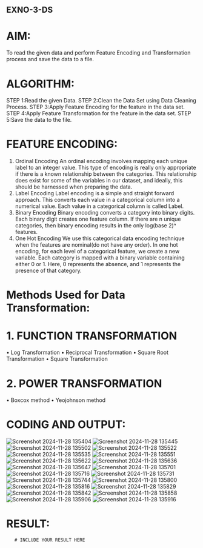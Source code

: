 ## EXNO-3-DS

# AIM:
To read the given data and perform Feature Encoding and Transformation process and save the data to a file.

# ALGORITHM:
STEP 1:Read the given Data.
STEP 2:Clean the Data Set using Data Cleaning Process.
STEP 3:Apply Feature Encoding for the feature in the data set.
STEP 4:Apply Feature Transformation for the feature in the data set.
STEP 5:Save the data to the file.

# FEATURE ENCODING:
1. Ordinal Encoding
An ordinal encoding involves mapping each unique label to an integer value. This type of encoding is really only appropriate if there is a known relationship between the categories. This relationship does exist for some of the variables in our dataset, and ideally, this should be harnessed when preparing the data.
2. Label Encoding
Label encoding is a simple and straight forward approach. This converts each value in a categorical column into a numerical value. Each value in a categorical column is called Label.
3. Binary Encoding
Binary encoding converts a category into binary digits. Each binary digit creates one feature column. If there are n unique categories, then binary encoding results in the only log(base 2)ⁿ features.
4. One Hot Encoding
We use this categorical data encoding technique when the features are nominal(do not have any order). In one hot encoding, for each level of a categorical feature, we create a new variable. Each category is mapped with a binary variable containing either 0 or 1. Here, 0 represents the absence, and 1 represents the presence of that category.

# Methods Used for Data Transformation:
  # 1. FUNCTION TRANSFORMATION
• Log Transformation
• Reciprocal Transformation
• Square Root Transformation
• Square Transformation
  # 2. POWER TRANSFORMATION
• Boxcox method
• Yeojohnson method

# CODING AND OUTPUT:
![Screenshot 2024-11-28 135404](https://github.com/user-attachments/assets/0edddf31-d38b-4d89-9ee5-9ad39e401e00)
![Screenshot 2024-11-28 135445](https://github.com/user-attachments/assets/4b15da1d-ad0c-4e71-9665-40bd31190c33)
![Screenshot 2024-11-28 135502](https://github.com/user-attachments/assets/bbb71b31-3636-4f44-9ac4-66e5eaec33e7)
![Screenshot 2024-11-28 135522](https://github.com/user-attachments/assets/e21425c9-3d38-41c5-9e7a-6e56a60b5cc4)
![Screenshot 2024-11-28 135535](https://github.com/user-attachments/assets/70fba054-4e58-4be0-be07-771a576b1026)
![Screenshot 2024-11-28 135551](https://github.com/user-attachments/assets/a707b233-1996-43b9-bd16-17529a114d8a)
![Screenshot 2024-11-28 135622](https://github.com/user-attachments/assets/56ea46bb-a191-49ba-9fbe-105799d15124)
![Screenshot 2024-11-28 135636](https://github.com/user-attachments/assets/64b58676-da16-4f57-8281-5231e263e893)
![Screenshot 2024-11-28 135647](https://github.com/user-attachments/assets/cab6dc8e-de39-4ccb-a465-3f15e04b9e91)
![Screenshot 2024-11-28 135701](https://github.com/user-attachments/assets/a1fcb9fd-05ce-42cd-96ec-d12f10ce7bb3)
![Screenshot 2024-11-28 135716](https://github.com/user-attachments/assets/3e4ca70c-0544-48e9-ba4f-6bcaa08828e7)
![Screenshot 2024-11-28 135731](https://github.com/user-attachments/assets/52f50efc-6141-40c2-975d-0235c885451c)
![Screenshot 2024-11-28 135744](https://github.com/user-attachments/assets/173a9391-663b-43d1-b8b4-e2adce05b85c)
![Screenshot 2024-11-28 135800](https://github.com/user-attachments/assets/d8a50fe5-f68a-414e-bafb-b92b9c28a05c)
![Screenshot 2024-11-28 135816](https://github.com/user-attachments/assets/b10bbefe-2a7d-46f4-9dfd-1d23db1b018e)
![Screenshot 2024-11-28 135829](https://github.com/user-attachments/assets/33560ecb-76b0-4b5c-881f-b522ad8278ff)
![Screenshot 2024-11-28 135842](https://github.com/user-attachments/assets/b2226b22-0ab0-468e-9b61-fcb0925cd934)
![Screenshot 2024-11-28 135858](https://github.com/user-attachments/assets/31ef7d8f-58a8-4080-a25f-6345dd1fe9b9)
![Screenshot 2024-11-28 135906](https://github.com/user-attachments/assets/03f78ca7-1aa1-4a91-bf9a-6f6fc2dd24b8)
![Screenshot 2024-11-28 135916](https://github.com/user-attachments/assets/d8d9ddb4-a883-4245-9963-23fbdc724a30)

# RESULT:
       # INCLUDE YOUR RESULT HERE

       
